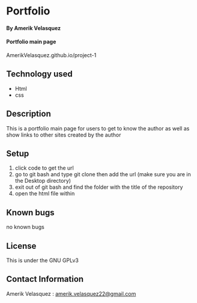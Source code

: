 # Portfolio
#### By Amerik Velasquez 
#### Portfolio main page
AmerikVelasquez.github.io/project-1
## Technology used 
* Html
* css
## Description
This is a portfolio main page for users to get to know the author as well as show links to other sites created by the author
## Setup
1. click code to get the url
2. go to git bash and type git clone then add the url (make sure you are in the Desktop directory)
3. exit out of git bash and find the folder with the title of the repository 
4. open the html file within
## Known bugs 
no known bugs
## License
This is under the GNU GPLv3
## Contact Information
Amerik Velasquez : amerik.velasquez22@gmail.com
